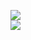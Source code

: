 [![](https://img.shields.io/badge/Made%20With-Github%20Spray-lightgrey.svg?style=for-the-badge&logo=github)](https://github.com/Annihil/github-spray#13032)  
[![](https://i.imgur.com/2DrTn0Z.gif)](https://github.com/Annihil/github-spray)